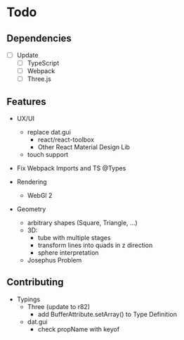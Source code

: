 # Todo

## Dependencies
- [ ] Update
  - [ ] TypeScript
  - [ ] Webpack
  - [ ] Three.js

## Features
- UX/UI
  - replace dat.gui
    - react/react-toolbox
    - Other React Material Design Lib
  - touch support

- Fix Webpack Imports and TS @Types

- Rendering
  - WebGl 2

- Geometry
  - arbitrary shapes (Square, Triangle, ...)
  - 3D:
    - tube with multiple stages
    - transform lines into quads in z direction
    - sphere interpretation
  - Josephus Problem

## Contributing
- Typings
  - Three (update to r82)
    - add BufferAttribute.setArray() to Type Definition
  - dat.gui
    - check propName with keyof
